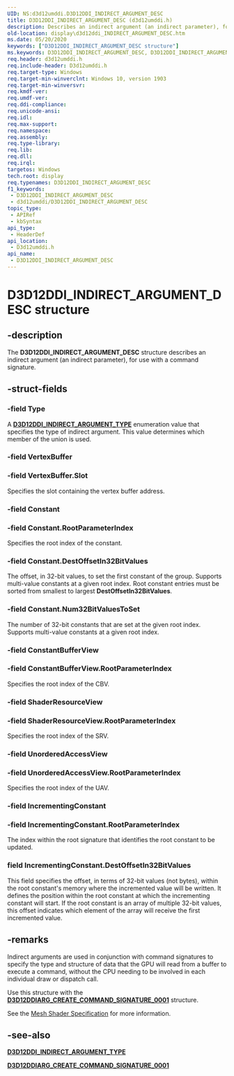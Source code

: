```yaml
---
UID: NS:d3d12umddi.D3D12DDI_INDIRECT_ARGUMENT_DESC
title: D3D12DDI_INDIRECT_ARGUMENT_DESC (d3d12umddi.h)
description: Describes an indirect argument (an indirect parameter), for use with a command signature.
old-location: display\d3d12ddi_INDIRECT_ARGUMENT_DESC.htm
ms.date: 05/20/2020
keywords: ["D3D12DDI_INDIRECT_ARGUMENT_DESC structure"]
ms.keywords: D3D12DDI_INDIRECT_ARGUMENT_DESC, D3D12DDI_INDIRECT_ARGUMENT_DESC structure [Display Devices], d3d12umddi/D3D12DDI_INDIRECT_ARGUMENT_DESC, display.d3d12ddi_INDIRECT_ARGUMENT_DESC
req.header: d3d12umddi.h
req.include-header: D3d12umddi.h
req.target-type: Windows
req.target-min-winverclnt: Windows 10, version 1903
req.target-min-winversvr: 
req.kmdf-ver: 
req.umdf-ver: 
req.ddi-compliance: 
req.unicode-ansi: 
req.idl: 
req.max-support: 
req.namespace: 
req.assembly: 
req.type-library: 
req.lib: 
req.dll: 
req.irql: 
targetos: Windows
tech.root: display
req.typenames: D3D12DDI_INDIRECT_ARGUMENT_DESC
f1_keywords:
 - D3D12DDI_INDIRECT_ARGUMENT_DESC
 - d3d12umddi/D3D12DDI_INDIRECT_ARGUMENT_DESC
topic_type:
 - APIRef
 - kbSyntax
api_type:
 - HeaderDef
api_location:
 - D3d12umddi.h
api_name:
 - D3D12DDI_INDIRECT_ARGUMENT_DESC
---
```


# D3D12DDI_INDIRECT_ARGUMENT_DESC structure

## -description

The **D3D12DDI_INDIRECT_ARGUMENT_DESC** structure describes an indirect argument (an indirect parameter), for use with a command signature.

## -struct-fields

### -field Type

A [**D3D12DDI_INDIRECT_ARGUMENT_TYPE**](ne-d3d12umddi-d3d12ddi_indirect_argument_type.md) enumeration value that specifies the type of indirect argument. This value determines which member of the union is used.

### -field VertexBuffer

### -field VertexBuffer.Slot

Specifies the slot containing the vertex buffer address.

### -field Constant

### -field Constant.RootParameterIndex

Specifies the root index of the constant.

### -field Constant.DestOffsetIn32BitValues

The offset, in 32-bit values, to set the first constant of the group. Supports multi-value constants at a given root index. Root constant entries must be sorted from smallest to largest **DestOffsetIn32BitValues**.

### -field Constant.Num32BitValuesToSet

The number of 32-bit constants that are set at the given root index. Supports multi-value constants at a given root index.

### -field ConstantBufferView

### -field ConstantBufferView.RootParameterIndex

Specifies the root index of the CBV.

### -field ShaderResourceView

### -field ShaderResourceView.RootParameterIndex

Specifies the root index of the SRV.

### -field UnorderedAccessView

### -field UnorderedAccessView.RootParameterIndex

Specifies the root index of the UAV.

### -field IncrementingConstant

### -field IncrementingConstant.RootParameterIndex

The index within the root signature that identifies the root constant to be updated.

### field IncrementingConstant.DestOffsetIn32BitValues

This field specifies the offset, in terms of 32-bit values (not bytes), within the root constant's memory where the incremented value will be written. It defines the position within the root constant at which the incrementing constant will start. If the root constant is an array of multiple 32-bit values, this offset indicates which element of the array will receive the first incremented value.

## -remarks

Indirect arguments are used in conjunction with command signatures to specify the type and structure of data that the GPU will read from a buffer to execute a command, without the CPU needing to be involved in each individual draw or dispatch call.

Use this structure with the [**D3D12DDIARG_CREATE_COMMAND_SIGNATURE_0001**](ns-d3d12umddi-d3d12ddiarg_create_command_signature_0001.md) structure.

See the [Mesh Shader Specification](https://microsoft.github.io/DirectX-Specs/d3d/MeshShader.html) for more information.

## -see-also

[**D3D12DDI_INDIRECT_ARGUMENT_TYPE**](ne-d3d12umddi-d3d12ddi_indirect_argument_type.md)

[**D3D12DDIARG_CREATE_COMMAND_SIGNATURE_0001**](ns-d3d12umddi-d3d12ddiarg_create_command_signature_0001.md)
